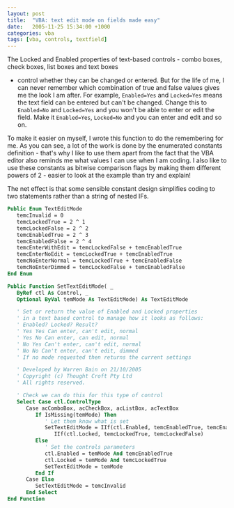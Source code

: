 ```yaml
---
layout: post
title:  "VBA: text edit mode on fields made easy"
date:   2005-11-25 15:34:00 +1000
categories: vba
tags: [vba, controls, textfield]
---
```

The Locked and Enabled properties of text-based controls - combo boxes, check boxes, list boxes and text boxes
- control whether they can be changed or entered. But for the life of me, I can never remember which combination
of true and false values gives me the look I am after. For example, `Enabled=Yes` and `Locked=Yes` means the text
field can be entered but can't be changed. Change this to `Enabled=No` and `Locked=Yes` and you won't be able to
enter or edit the field. Make it `Enabled=Yes`, `Locked=No` and you can enter and edit and so on.

To make it easier on myself, I wrote this function to do the remembering for me. As you can see, a lot of the work
is done by the enumerated constants definition - that's why I like to use them apart from the fact that the
VBA editor also reminds me what values I can use when I am coding. I also like to use these constants as bitwise
comparison flags by making them different powers of 2 - easier to look at the example than try and explain!

The net effect is that some sensible constant design simplifies coding to two statements rather than a string of nested IFs.

```vb
Public Enum TextEditMode
   temcInvalid = 0
   temcLockedTrue = 2 ^ 1
   temcLockedFalse = 2 ^ 2
   temcEnabledTrue = 2 ^ 3
   temcEnabledFalse = 2 ^ 4
   temcEnterWithEdit = temcLockedFalse + temcEnabledTrue
   temcEnterNoEdit = temcLockedTrue + temcEnabledTrue
   temcNoEnterNormal = temcLockedTrue + temcEnabledFalse
   temcNoEnterDimmed = temcLockedFalse + temcEnabledFalse
End Enum
```
```vb
Public Function SetTextEditMode( _
   ByRef ctl As Control, _
   Optional ByVal temMode As TextEditMode) As TextEditMode

   ' Set or return the value of Enabled and Locked properties
   ' in a text based control to manage how it looks as follows:
   ' Enabled? Locked? Result?
   ' Yes Yes Can enter, can't edit, normal
   ' Yes No Can enter, can edit, normal
   ' No Yes Can't enter, can't edit, normal
   ' No No Can't enter, can't edit, dimmed
   ' If no mode requested then returns the current settings

   ' Developed by Warren Bain on 21/10/2005
   ' Copyright (c) Thought Croft Pty Ltd
   ' All rights reserved.

   ' Check we can do this for this type of control
   Select Case ctl.ControlType
      Case acComboBox, acCheckBox, acListBox, acTextBox
         If IsMissing(temMode) Then
            ' Let them know what is set
            SetTextEditMode = IIf(ctl.Enabled, temcEnabledTrue, temcEnabledFalse) + _
               IIf(ctl.Locked, temcLockedTrue, temcLockedFalse)
         Else
            ' Set the controls parameters
            ctl.Enabled = temMode And temcEnabledTrue
            ctl.Locked = temMode And temcLockedTrue
            SetTextEditMode = temMode
         End If
      Case Else
         SetTextEditMode = temcInvalid
      End Select
End Function
```
